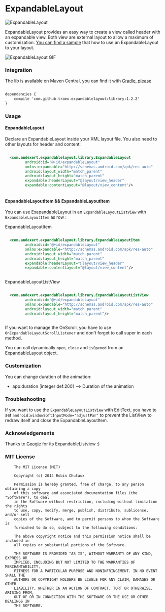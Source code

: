 ExpandableLayout
================

![ExpandableLayout](https://github.com/traex/ExpandableLayout/blob/master/header.png)

ExpandableLayout provides an easy way to create a view called header with an expandable view. Both view are external layout to allow a maximum of customization. [You can find a sample](https://github.com/traex/ExpandableLayout/blob/master/sample/) that how to use an ExpandableLayout to your layout.

![ExpandableLayout GIF](https://github.com/traex/ExpandableLayout/blob/master/demo.gif)
 
### Integration
The lib is available on Maven Central, you can find it with [Gradle, please](http://gradleplease.appspot.com/#expandablelayout)

``` xml

dependencies {
    compile 'com.github.traex.expandablelayout:library:1.2.2'
}

``` 

### Usage

#### ExpandableLayout

Declare an ExpandableLayout inside your XML layout file. You also need to other layouts for header and content:

``` xml

  <com.andexert.expandablelayout.library.ExpandableLayout
         android:id="@+id/expandableLayout"
         xmlns:expandable="http://schemas.android.com/apk/res-auto"
         android:layout_width="match_parent"
         android:layout_height="match_parent"
         expandable:headerLayout="@layout/view_header"
         expandable:contentLayout="@layout/view_content"/>
         
```

#### ExpandableLayoutItem && ExpandableLayoutItem

You can use ExapandableLayout in an `ExpandableLayoutListView` with `ExpandableLayoutItem` as row :

ExpandableLayoutItem
``` xml

  <com.andexert.expandablelayout.library.ExpandableLayoutItem
         android:id="@+id/expandableLayout"
         xmlns:expandable="http://schemas.android.com/apk/res-auto"
         android:layout_width="match_parent"
         android:layout_height="match_parent"
         expandable:headerLayout="@layout/view_header"
         expandable:contentLayout="@layout/view_content"/>
         
```

ExpandableLayoutListView
``` xml

  <com.andexert.expandablelayout.library.ExpandableLayoutListView
         android:id="@+id/expandableLayout"
         xmlns:expandable="http://schemas.android.com/apk/res-auto"
         android:layout_width="match_parent"
         android:layout_height="match_parent"/>
         
```
If you want to manage the OnScroll, you have to use `OnExpandableLayoutScrollListener` and don't forget to call super in each method.

You can call dynamically `open`, `close` and `isOpened` from an ExpandableLayout object.

### Customization

You can change duration of the animation:

* app:duration [integer def:200] --> Duration of the animation

### Troubleshooting

If you want to use the `ExpandableLayoutListView` with EditText, you have to set `android:windowSoftInputMode="adjustPan"` to prevent the ListView to redraw itself and close the ExpandableLayoutItem.

### Acknowledgements

Thanks to [Google](http://developer.android.com/reference/android/widget/ExpandableListView.html) for its ExpandableListview :)

### MIT License

```
    The MIT License (MIT)
    
    Copyright (c) 2014 Robin Chutaux
    
    Permission is hereby granted, free of charge, to any person obtaining a copy
    of this software and associated documentation files (the "Software"), to deal
    in the Software without restriction, including without limitation the rights
    to use, copy, modify, merge, publish, distribute, sublicense, and/or sell
    copies of the Software, and to permit persons to whom the Software is
    furnished to do so, subject to the following conditions:
    
    The above copyright notice and this permission notice shall be included in
    all copies or substantial portions of the Software.
    
    THE SOFTWARE IS PROVIDED "AS IS", WITHOUT WARRANTY OF ANY KIND, EXPRESS OR
    IMPLIED, INCLUDING BUT NOT LIMITED TO THE WARRANTIES OF MERCHANTABILITY,
    FITNESS FOR A PARTICULAR PURPOSE AND NONINFRINGEMENT. IN NO EVENT SHALL THE
    AUTHORS OR COPYRIGHT HOLDERS BE LIABLE FOR ANY CLAIM, DAMAGES OR OTHER
    LIABILITY, WHETHER IN AN ACTION OF CONTRACT, TORT OR OTHERWISE, ARISING FROM,
    OUT OF OR IN CONNECTION WITH THE SOFTWARE OR THE USE OR OTHER DEALINGS IN
    THE SOFTWARE.
```

